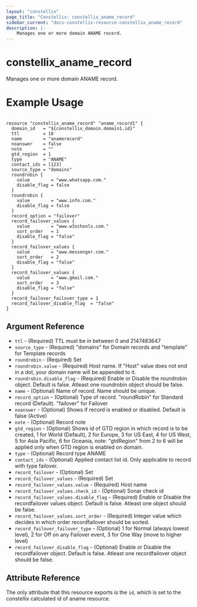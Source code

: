 ```yaml
---
layout: "constellix"
page_title: "Constellix: constellix_aname_record"
sidebar_current: "docs-constellix-resource-constellix_aname_record"
description: |-
    Manages one or more domain ANAME record.
---
```

# constellix_aname_record #
Manages one or more domain ANAME record.

# Example Usage #
```hcl
        
resource "constellix_aname_record" "aname_record1" {
  domain_id   = "${constellix_domain.domain1.id}"
  ttl         = 18
  name        = "anamerecord"
  noanswer    = false
  note        = ""
  gtd_region  = 1
  type        = "ANAME"
  contact_ids = [123]
  source_type = "domains"
  roundrobin {
    value        = "www.whatsapp.com."
    disable_flag = false
  }
  roundrobin {
    value        = "www.info.com."
    disable_flag = false
  }
  record_option = "failover"
  record_failover_values {
    value        = "www.w3schools.com."
    sort_order   = 1
    disable_flag = "false"
  }
  record_failover_values {
    value        = "www.messenger.com."
    sort_order   = 2
    disable_flag = "false"
  }
  record_failover_values {
    value        = "www.gmail.com."
    sort_order   = 3
    disable_flag = "false"
  }
  record_failover_failover_type = 1
  record_failover_disable_flag  = "false"
}

```

## Argument Reference ##
* `ttl` - (Required) TTL must be in between 0 and 2147483647
* `source_type` - (Required) "domains" for Domain records and "template" for Template records
* `roundrobin` - (Required) Set
* `roundrobin.value` - (Required) Host name. If "Host" value does not end in a dot, your domain name will be appended to it.
* `roundrobin.disable_flag` - (Required) Enable or Disable the roundrobin object. Default is false. Atleast one roundrobin object should be false.
* `name` - (Optional) Name of record. Name should be unique.
* `record_option` - (Optional) Type of record. "roundRobin" for Standard record (Default). "failover" for Failover
* `noanswer` - (Optional) Shows if record is enabled or disabled. Default is false (Active)
* `note` - (Optional) Record note
* `gtd_region` - (Optional) Shows id of GTD region in which record is to be created, 1 for World (Default), 2 for Europe, 3 for US East, 4 for US West, 5 for Asia Pacific, 6 for Oceania, note: "gtdRegion" from 2 to 6 will be applied only when GTD region is enabled on domain.
* `type` - (Optional) Record type ANAME
* `contact_ids` - (Optional) Applied contact list id. Only applicable to record with type failover.
* `record_failover` - (Optional) Set
* `record_failover_values` - (Required) Set
* `record_failover_values.value` - (Required) Host name
* `record_failover_values.check_id` - (Optional) Sonar check id
* `record_failover_values.disable_flag` - (Required) Enable or Disable the recordfailover values object. Default is false. Atleast one object should be false.
* `record_failover_values.sort_order` - (Required) Integer value which decides in which order recordfailover should be sorted.
* `record_failover_failover_type` - (Optional) 1 for Normal (always lowest level), 2 for Off on any Failover event, 3 for One Way (move to higher level)
* `record_failover_disable_flag` - (Optional) Enable or Disable the recordfailover object. Default is false. Atleast one recordfailover object should be false.

## Attribute Reference ##
The only attribute that this resource exports is the `id`, which is set to the constellix calculated id of aname resource.